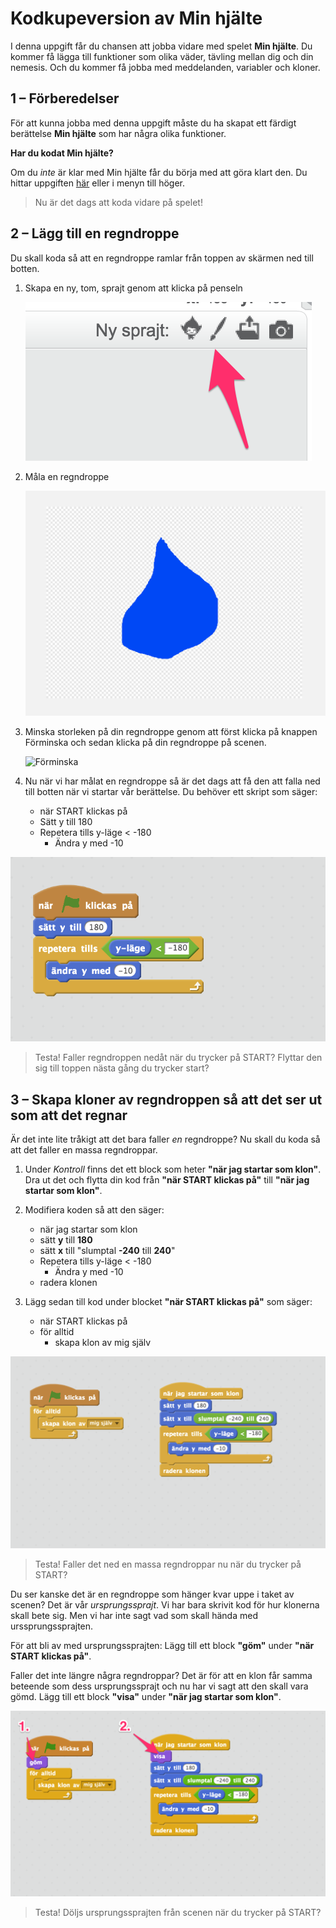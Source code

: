 # Kodkupeversion av Min hjälte

I denna uppgift får du chansen att jobba vidare med spelet **Min hjälte**. Du kommer få lägga till funktioner som olika väder, tävling mellan dig och din nemesis. Och du kommer få jobba med meddelanden, variabler och kloner.

## 1 – Förberedelser

För att kunna jobba med denna uppgift måste du ha skapat ett färdigt berättelse **Min hjälte** som har några olika funktioner.

**Har du kodat Min hjälte?**

Om du _inte_ är klar med Min hjälte får du börja med att göra klart den. Du hittar uppgiften [här](https://www.kodboken.se/start/skapa-berattelser/uppgifter-i-scratch/min-hjalte) eller i menyn till höger.

> Nu är det dags att koda vidare på spelet!

## 2 – Lägg till en regndroppe

Du skall koda så att en regndroppe ramlar från toppen av skärmen ned till botten.

1. Skapa en ny, tom, sprajt genom att klicka på penseln

   ![Rita ny sprajt](./rita_ny_sprajt.png)

2. Måla en regndroppe

   ![Rita en regndroppe](./rita_regndroppe.png)

3. Minska storleken på din regndroppe genom att först klicka på knappen Förminska och sedan klicka på din regndroppe på scenen.

   ![Förminska](./förminska.png)

4. Nu när vi har målat en regndroppe så är det dags att få den att falla ned till botten när vi startar vår berättelse. Du behöver ett skript som säger:

   * när START klickas på
   * Sätt y till 180
   * Repetera tills y-läge < -180
     * Ändra y med -10

![Lägg till block](./repetera_tills.png)

> Testa! Faller regndroppen nedåt när du trycker på START? Flyttar den sig till toppen nästa gång du trycker start?

## 3 – Skapa kloner av regndroppen så att det ser ut som att det regnar

Är det inte lite tråkigt att det bara faller _en_ regndroppe? Nu skall du koda så att det faller en massa regndroppar.

1. Under _Kontroll_ finns det ett block som heter **"när jag startar som klon"**. Dra ut det och flytta din kod från **"när START klickas på"** till **"när jag startar som klon"**.

2. Modifiera koden så att den säger:

   * när jag startar som klon
   * sätt **y** till **180**
   * sätt **x** till "slumptal **-240** till **240**"
   * Repetera tills y-läge < -180
     * Ändra y med -10
   * radera klonen

3. Lägg sedan till kod under blocket **"när START klickas på"** som säger:

   * när START klickas på
   * för alltid
     * skapa klon av mig själv

![Skapa klon](./skapa_klon_1.png)

> Testa! Faller det ned en massa regndroppar nu när du trycker på START?

Du ser kanske det är en regndroppe som hänger kvar uppe i taket av scenen? Det är vår _ursprungssprajt_. Vi har bara skrivit kod för hur klonerna skall bete sig. Men vi har inte sagt vad som skall hända med urssprungssprajten.

För att bli av med ursprungssprajten: Lägg till ett block **"göm"** under **"när START klickas på"**.

Faller det inte längre några regndroppar? Det är för att en klon får samma beteende som dess ursprungssprajt och nu har vi sagt att den skall vara gömd. Lägg till ett block **"visa"** under **"när jag startar som klon"**.

![Visa/dölj klon](./skapa_klon_2.png)

> Testa! Döljs ursprungssprajten från scenen när du trycker på START?
